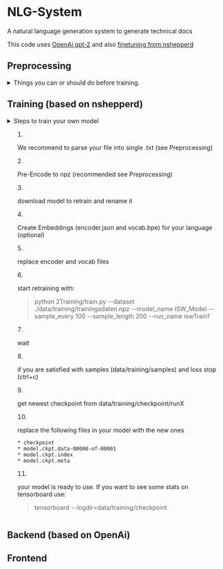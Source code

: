 # NLG-System
A natural language generation system to generate technical docs

This code uses [OpenAi gpt-2](https://github.com/openai/gpt-2)
and also [finetuning from nshepperd](https://github.com/nshepperd/gpt-2/tree/finetuning)
## Preprocessing
<details>
<summary>Things you can or should do before training.</summary>

#### Download Model with:
Available are Modells "117M" and "354M" (not tested) adjust output_dir in script!
> python 1Preprocessing\download_model.py 117M

#### Create encoder.json and vocab.bpe
Use subword-nmt by Rico Sennrich to create new Byte Pair Encoding for your Language.
1. Place a .txt File you want to extract embeddings from in data/embedding
2. start process with
    > subword-nmt learn-joint-bpe-and-vocab --input data/embedding/yourfile.txt --output data/embedding/vocab.txt --write-vocabulary data/embedding/encoder.txt --separator Ġ --symbols 50257 -v
3. Reformat Output so it fits gpt-2
    > python 1Preprocessing/format_embeddings.py
4. Move encoder.json and vocab.bpe to your base language-model in directory models

#### Convert Trainingdata PDFs to single txt
1. Place PDFs in training/PDF
2. Clean PDFs with own rules (regex, str.replace) in pdf_to_txt.py
3. Use pdf_to_txt.py to parse PDFs to single txt-File (with Apache Tika)
    > python -W ignore 1Preprocessing/pdf_to_txt.py

#### Create .npz
If you don't want to encode your Trainingdata on every run, you can save it encoded with numpy savez and load from that file.
> python 1Preprocessing\pre_encode.py .\data\training\PDF .\data\training\trainingsdaten.npz --model_name ISW_Model
</details>
 
## Training (based on nshepperd)
<details>
<summary>Steps to train your own model<summary>

1. We recommend to parse your file into single .txt (see Preprocessing)
2. Pre-Encode to npz (recommended see Preprocessing)
3. download model to retrain and rename it
4. Create Embeddings (encoder.json and vocab.bpe) for your language (optional)
5. replace encoder and vocab files
6. start retraining with:
    > python 2Training/train.py --dataset ./data/training/trainingsdaten.npz --model_name ISW_Model --sample_every 100 --sample_length 200 --run_name iswTrain1
7. wait
8. if you are satisfied with samples (data/training/samples) and loss stop (ctrl+c)
9. get newest checkpoint from data/training/checkpoint/runX
10. replace the following files in your model with the new ones
        
        * checkpoint
        * model.ckpt.data-00000-of-00001
        * model.ckpt.index
        * model.ckpt.meta

11. your model is ready to use. If you want to see some stats on tensorboard use:
    > tensorboard  --logdir=data/training/checkpoint

</details>

## Backend (based on OpenAi)

## Frontend

